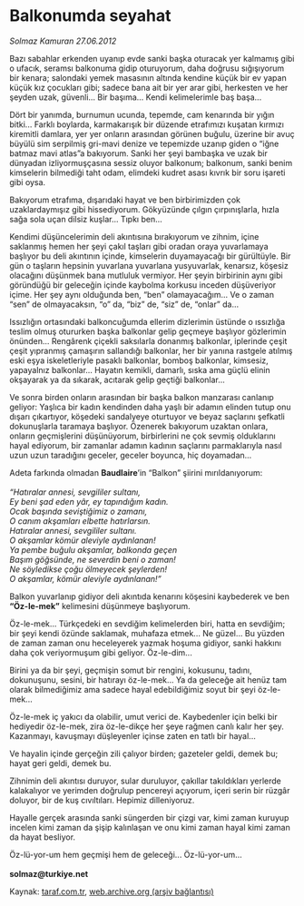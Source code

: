 # Balkonumda seyahat

*Solmaz Kamuran 27.06.2012*

<div class="yazi"><p>Bazı sabahlar erkenden uyanıp evde sanki başka oturacak yer kalmamış gibi o ufacık, seramsı balkonuma gidip oturuyorum, daha doğrusu sığışıyorum bir kenara; salondaki yemek masasının altında kendine küçük bir ev yapan küçük kız çocukları gibi; sadece bana ait bir yer arar gibi, herkesten ve her şeyden uzak, güvenli... Bir başıma... Kendi kelimelerimle baş başa...</p>
<p>Dört bir yanımda, burnumun ucunda, tepemde, cam kenarında bir yığın bitki... Farklı boylarda, karmakarışık bir düzende etrafımızı kuşatan kırmızı kiremitli damlara, yer yer onların arasından görünen buğulu, üzerine bir avuç büyülü sim serpilmiş gri-mavi denize ve tepemizde uzanıp giden o “iğne batmaz mavi atlas”a bakıyorum. Sanki her şeyi bambaşka ve uzak bir dünyadan izliyormuşçasına sessiz oluyor balkonum; balkonum, sanki benim kimselerin bilmediği taht odam, elimdeki kudret asası kıvrık bir soru işareti gibi oysa. </p>
<p>Bakıyorum etrafıma, dışarıdaki hayat ve ben birbirimizden çok uzaklardaymışız gibi hissediyorum. Gökyüzünde çılgın çırpınışlarla, hızla sağa sola uçan dilsiz kuşlar... Tıpkı ben...</p>
<p>Kendimi düşüncelerimin deli akıntısına bırakıyorum ve zihnim, içine saklanmış hemen her şeyi çakıl taşları gibi oradan oraya yuvarlamaya başlıyor bu deli akıntının içinde, kimselerin duyamayacağı bir gürültüyle. Bir gün o taşların hepsinin yuvarlana yuvarlana yusyuvarlak, kenarsız, köşesiz olacağını düşünmek bana mutluluk vermiyor. Her şeyin birbirinin aynı gibi göründüğü bir geleceğin içinde kaybolma korkusu inceden düşüveriyor içime. Her şey aynı olduğunda ben, “ben” olamayacağım... Ve o zaman “sen” de olmayacaksın, “o” da, “biz” de, “siz” de, “onlar” da...</p>
<p>Issızlığın ortasındaki balkoncuğumda ellerim dizlerimin üstünde o ıssızlığa teslim olmuş otururken başka balkonlar gelip geçmeye başlıyor gözlerimin önünden... Rengârenk çiçekli saksılarla donanmış balkonlar, iplerinde çeşit çeşit yıpranmış çamaşırın sallandığı balkonlar, her bir yanına rastgele atılmış eski eşya iskeletleriyle pasaklı balkonlar, bomboş balkonlar, kimsesiz, yapayalnız balkonlar... Hayatın kemikli, damarlı, sıska ama güçlü elinin okşayarak ya da sıkarak, acıtarak gelip geçtiği balkonlar... </p>
<p>Ve sonra birden onların arasından bir başka balkon manzarası canlanıp geliyor: Yaşlıca bir kadın kendinden daha yaşlı bir adamın elinden tutup onu dışarı çıkartıyor, köşedeki sandalyeye oturtuyor ve beyaz saçlarını şefkatli dokunuşlarla taramaya başlıyor. Özenerek bakıyorum uzaktan onlara, onların geçmişlerini düşünüyorum, birbirlerini ne çok sevmiş olduklarını hayal ediyorum, bir zamanlar adamın kadının saçlarını parmaklarıyla nasıl uzun uzun taradığını geceler, geceler boyunca, hiç doyamadan... </p>
<p>Adeta farkında olmadan <b>Baudlaire</b>’in “Balkon” şiirini mırıldanıyorum:<br/><br/><i>“Hatıralar annesi, sevgililer sultanı,<br/></i><i>Ey beni şad eden yâr, ey tapındığım kadın.<br/></i><i>Ocak başında seviştiğimiz o zamanı,<br/></i><i>O canım akşamları elbette hatırlarsın.<br/></i><i>Hatıralar annesi, sevgililer sultanı.<br/></i><i>O akşamlar kömür aleviyle aydınlanan!<br/></i><i>Ya pembe buğulu akşamlar, balkonda geçen<br/></i><i>Başım göğsünde, ne severdin beni o zaman!<br/></i><i>Ne söyledikse çoğu ölmeyecek şeylerden!<br/></i><i>O akşamlar, kömür aleviyle aydınlanan!”</i></p>
<p>Balkon yuvarlanıp gidiyor deli akıntıda kenarını köşesini kaybederek ve ben <b>“Öz-le-mek”</b> kelimesini düşünmeye başlıyorum. </p>
<p>Öz-le-mek... Türkçedeki en sevdiğim kelimelerden biri, hatta en sevdiğim; bir şeyi kendi özünde saklamak, muhafaza etmek... Ne güzel... Bu yüzden de zaman zaman onu heceleyerek yazmak hoşuma gidiyor, sanki hakkını daha çok veriyormuşum gibi geliyor. Öz-le-dim...</p>
<p>Birini ya da bir şeyi, geçmişin somut bir rengini, kokusunu, tadını, dokunuşunu, sesini, bir hatırayı öz-le-mek... Ya da geleceğe ait henüz tam olarak bilmediğimiz ama sadece hayal edebildiğimiz soyut bir şeyi öz-le-mek... </p>
<p>Öz-le-mek iç yakıcı da olabilir, umut verici de. Kaybedenler için belki bir hediyedir öz-le-mek, zira öz-le-dikçe her şeye rağmen canlı kalır her şey. Kazanmayı, kavuşmayı düşleyenler içinse zaten en tatlı bir hayal... </p>
<p>Ve hayalin içinde gerçeğin zili çalıyor birden; gazeteler geldi, demek bu; hayat geri geldi, demek bu.</p>
<p>Zihnimin deli akıntısı duruyor, sular duruluyor, çakıllar takıldıkları yerlerde kalakalıyor ve yerimden doğrulup pencereyi açıyorum, içeri serin bir rüzgâr doluyor, bir de kuş cıvıltıları. Hepimiz dilleniyoruz.</p>
<p>Hayalle gerçek arasında sanki süngerden bir çizgi var, kimi zaman kuruyup incelen kimi zaman da şişip kalınlaşan ve onu kimi zaman hayal kimi zaman da hayat besliyor.</p>
<p>Öz-lü-yor-um hem geçmişi hem de geleceği... Öz-lü-yor-um...<br/><br/><b>solmaz@turkiye.net</b></p>
</div>

Kaynak: [taraf.com.tr](http://www.taraf.com.tr/solmaz-kamuran/makale-balkonumda-seyahat.htm), [web.archive.org (arşiv bağlantısı)](http://web.archive.org/web/20140203172956/http://www.taraf.com.tr/solmaz-kamuran/makale-balkonumda-seyahat.htm)
